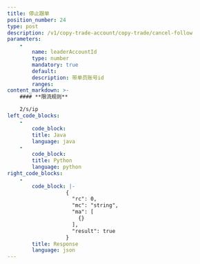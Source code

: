 ```yaml
---
title: 停止跟单
position_number: 24
type: post
description: /v1/copy-trade-account/copy-trade/cancel-follow
parameters:
    -
        name: leaderAccountId
        type: number
        mandatory: true
        default:
        description: 带单员账号id
        ranges:
content_markdown: >-
    #### **限流规则**

    2/s/ip
left_code_blocks:
    -
        code_block:
        title: Java
        language: java
    -
        code_block:
        title: Python
        language: python
right_code_blocks:
    -
        code_block: |-
                   {
                     "rc": 0,
                     "mc": "string",
                     "ma": [
                       {}
                     ],
                     "result": true
                   }
        title: Response
        language: json
---
```


